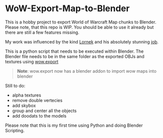 # WoW-Export-Map-to-Blender

This is a hobby project to export World of Warcraft Map chunks to Blender. Please note, that this repo is WIP. You should be able to use it already but there are still a few features missing.

My work was influenced by the kind [Lornek](https://www.reddit.com/user/lornek "Lornek") and his absolutely stunning [job](https://www.reddit.com/r/wow/comments/a12g4p/not_sure_why_but_i_just_spent_like_3_days_coding/).

This is a python script that needs to be executed within Blender. The Blender file needs to be in the same folder as the exported OBJs
and textures using [wow.export](https://www.kruithne.net/wow.export/)

> **Note**: wow.export now has a blender addon to import wow maps into blender

Still to do:
- alpha textures
- remove double vertecies
- add skybox
- group and center all the objects
- add doodats to the models

Please note that this is my first time using Python and doing Blender Scripting.
